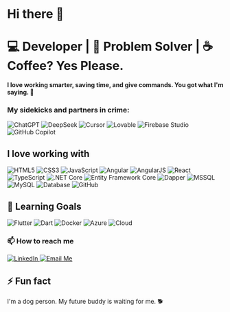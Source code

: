 # Hi there 👋

# 💻 Developer | 🧠 Problem Solver | ☕ Coffee? Yes Please.

**I love working smarter, saving time, and give commands. You got what I'm saying. 🤖**

### My sidekicks and partners in crime:

<div>
  <!-- ChatGPT (using OpenAI logo as proxy) -->
  <img src="https://img.shields.io/badge/ChatGPT-%23000000.svg?style=for-the-badge&logo=openai&logoColor=white" alt="ChatGPT"/>

  <!-- DeepSeek (no official badge, use generic search icon) -->
  <img src="https://img.shields.io/badge/DeepSeek-%23007ACC.svg?style=for-the-badge&logo=azuredevops&logoColor=white" alt="DeepSeek"/>

  <!-- Cursor (code editor, use vscode logo as closest) -->
  <img src="https://img.shields.io/badge/Cursor-%23007ACC.svg?style=for-the-badge&logo=visualstudiocode&logoColor=white" alt="Cursor"/>

  <!-- Lovable (no official badge, generic heart icon) -->
  <img src="https://img.shields.io/badge/Lovable-%23FF4081.svg?style=for-the-badge&logo=heart&logoColor=white" alt="Lovable"/>

  <!-- Firebase Studio (Firebase logo for Firebase) -->
  <img src="https://img.shields.io/badge/Firebase-%23FFCA28.svg?style=for-the-badge&logo=firebase&logoColor=black" alt="Firebase Studio"/>

  <!-- GitHub Copilot -->
  <img src="https://img.shields.io/badge/GitHub_Copilot-%23181717.svg?style=for-the-badge&logo=github&logoColor=white" alt="GitHub Copilot"/>
</div>


## I love working with

<div>
  <!-- Frontend -->
  <img src="https://img.shields.io/badge/html5-%23E34F26.svg?style=for-the-badge&logo=html5&logoColor=white" alt="HTML5"/>
  <img src="https://img.shields.io/badge/css3-%231572B6.svg?style=for-the-badge&logo=css3&logoColor=white" alt="CSS3"/>
  <img src="https://img.shields.io/badge/javascript-%23323330.svg?style=for-the-badge&logo=javascript&logoColor=%23F7DF1E" alt="JavaScript"/>
  <img src="https://img.shields.io/badge/angular-%23DD0031.svg?style=for-the-badge&logo=angular&logoColor=white" alt="Angular"/>
  <img src="https://img.shields.io/badge/angularjs-%23E23237.svg?style=for-the-badge&logo=angularjs&logoColor=white" alt="AngularJS"/>
  <img src="https://img.shields.io/badge/react-%2361DAFB.svg?style=for-the-badge&logo=react&logoColor=black" alt="React"/>
  <img src="https://img.shields.io/badge/typescript-%23007ACC.svg?style=for-the-badge&logo=typescript&logoColor=white" alt="TypeScript"/>
  <img src="https://img.shields.io/badge/.NET%20Core-5C2D91?style=for-the-badge&logo=.net&logoColor=white" alt=".NET Core"/>
  <img src="https://img.shields.io/badge/entity%20framework%20core-512BD4?style=for-the-badge&logo=.net&logoColor=white" alt="Entity Framework Core"/>
  <img src="https://img.shields.io/badge/dapper-512BD4?style=for-the-badge&logo=.net&logoColor=white" alt="Dapper"/>

  <img src="https://img.shields.io/badge/MSSQL-%23CC2927.svg?style=for-the-badge&logo=microsoftsqlserver&logoColor=white" alt="MSSQL"/>
  <img src="https://img.shields.io/badge/mysql-%2300f.svg?style=for-the-badge&logo=mysql&logoColor=white" alt="MySQL"/>
  <img src="https://img.shields.io/badge/Database-%23007396.svg?style=for-the-badge&logo=database&logoColor=white" alt="Database"/>

  <img src="https://img.shields.io/badge/github-%23121011.svg?style=for-the-badge&logo=github&logoColor=white" alt="GitHub"/>
</div>

## 🌱 Learning Goals
<div display="flex">
  <img src="https://img.shields.io/badge/flutter-%2302569B.svg?style=for-the-badge&logo=flutter&logoColor=white" alt="Flutter"/>
  <img src="https://img.shields.io/badge/dart-%230175C2.svg?style=for-the-badge&logo=dart&logoColor=white" alt="Dart"/>
  <img src="https://img.shields.io/badge/docker-%230db7ed.svg?style=for-the-badge&logo=docker&logoColor=white" alt="Docker"/>
  <img src="https://img.shields.io/badge/azure-%230072C6.svg?style=for-the-badge&logo=microsoftazure&logoColor=white" alt="Azure"/>
  <img src="https://img.shields.io/badge/cloud-%233498DB.svg?style=for-the-badge&logo=icloud&logoColor=white" alt="Cloud"/>
</div>


### 📫 How to reach me

<div display="flex">
  <a href="https://www.linkedin.com/in/jenish-pokhrel-949025230/">
    <img src="https://img.shields.io/badge/linkedin-%230077B5.svg?style=for-the-badge&logo=linkedin&logoColor=white" alt="LinkedIn"/>
  </a>
  <a href="mailto:jenishpokhrel56@gmail.com">
    <img src="https://img.shields.io/badge/email-%23D44638.svg?style=for-the-badge&logo=gmail&logoColor=white" alt="Email Me"/>
  </a>
</div>

## ⚡ Fun fact

I'm a dog person. My future buddy is waiting for me. 🐕
